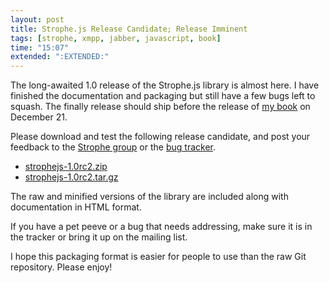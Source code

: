 ```yaml
---
layout: post
title: Strophe.js Release Candidate; Release Imminent
tags: [strophe, xmpp, jabber, javascript, book]
time: "15:07"
extended: ":EXTENDED:"
---
```


The long-awaited 1.0 release of the Strophe.js library is almost
here. I have finished the documentation and packaging but still have a
few bugs left to squash.  The finally release should ship before the
release of [my book](http://professionalxmpp.com) on December 21.

Please download and test the following release candidate, and post
your feedback to the [Strophe
group](http://groups.google.com/group/strophe/) or the [bug
tracker](http://code.stanziq.com/strophe).

* [strophejs-1.0rc2.zip](http://metajack.im/tmp/strophejs-1.0rc2.zip)
* [strophejs-1.0rc2.tar.gz](http://metajack.im/tmp/strophejs-1.0rc2.tar.gz)

The raw and minified versions of the library are included along with
documentation in HTML format.

If you have a pet peeve or a bug that needs addressing, make sure it
is in the tracker or bring it up on the mailing list.

I hope this packaging format is easier for people to use than the raw
Git repository.  Please enjoy!
